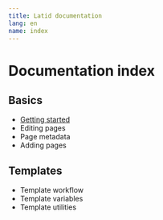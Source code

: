 ```yaml
---
title: Latid documentation
lang: en
name: index
---
```


Documentation index
===================

Basics
------

- [Getting started](gettingstarted.md)
- Editing pages
- Page metadata
- Adding pages

Templates
---------

- Template workflow
- Template variables
- Template utilities

